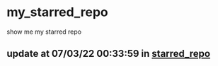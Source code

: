 # my_starred_repo
show me my starred repo

update at 07/03/22 00:33:59 in [starred_repo](./index.html)
---

